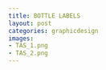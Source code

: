 ```yaml
---
title: BOTTLE LABELS
layout: post
categories: graphicdesign
images:
- TAS_1.png
- TAS_2.png
---
```


